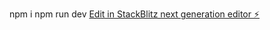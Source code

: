 npm i 
npm run dev
[Edit in StackBlitz next generation editor ⚡️](https://stackblitz.com/~/github.com/jxlesgbl/sb1-2wdmxm)

